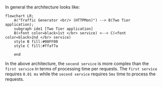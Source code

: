 In general the architecture looks like:

```mermaid
flowchart LR;
    A("Traffic Generator <br/> (HTTPMon)") --> B(Two Tier application);
    subgraph ide1 [Two Tier application]
    B(<font color=black>1st </br> service) <--> C(<font color=black>2nd </br> service)
    style B fill:#00FF00
    style C fill:#ffaf7a

    end
```

In the above architecture, the `second service` is more complex than the `first service` in terms of processing time per requests. The `first service` requires `0.01 ms` while the `second service` requires `5ms` time to process the requests. 